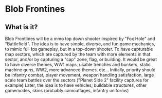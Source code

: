 # **Blob Frontines**

## **What is it?**
Blob Frontlines will be a mmo top down shooter inspired by "Fox Hole" and "Battlefield".
The idea is to have simple, diverse, and fun game mechanics, to mimic full fps gameplay, but in a top-down shooter.
To have capturable map sectors, which are captured by the team with more elements in that sector, and/or by capturing a "cap" zone, flag, or building.
It would be great to have diverse themes, WW1 maps, usable trenches and bunkers, static machine guns, WW2, more advanced themes, etc...
Initially, priority should be infantry combat, player movement, weapon handling satisfaction, large scale team battles over the sectors ("Planet Side 2" facility captures for example)
Later, the idea is to have vehicles, buildable structures, other gamemodes, skins (probably camouflages, infantry uniforms)
